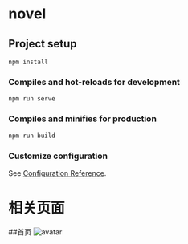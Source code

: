 # novel

## Project setup
```
npm install
```

### Compiles and hot-reloads for development
```
npm run serve
```

### Compiles and minifies for production
```
npm run build
```

### Customize configuration
See [Configuration Reference](https://cli.vuejs.org/config/).

# 相关页面

##首页
![avatar](//pic.images.ac.cn/image/5e5493fe4dca3)